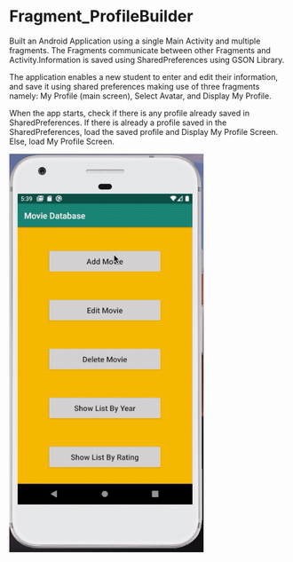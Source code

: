 # Fragment_ProfileBuilder

Built an Android Application using a single Main Activity and multiple fragments. The Fragments communicate between other Fragments and Activity.Information is saved using SharedPreferences using GSON Library.

The application enables a new student to enter and edit their information, and save it using shared preferences making use of three fragments namely: My Profile (main screen), Select Avatar, and Display My Profile.

When the app starts, check if there is any profile already saved in SharedPreferences. If there is already a profile saved in the SharedPreferences, load the saved profile and Display My Profile Screen. Else, load My Profile Screen.


<a href="https://github.com/harshkv/Movie_Firestore_Database/blob/master/moviegif.gif"><img src="https://github.com/harshkv/Movie_Firestore_Database/blob/master/moviegif.gif" title="Movie Database"/></a>
